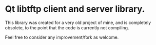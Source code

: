 # Qt libtftp client and server library.

This library was created for a very old project of mine, and is
completely obsolete, to the point that the code is currently not
compiling.

Feel free to consider any improvement/fork as welcome.
